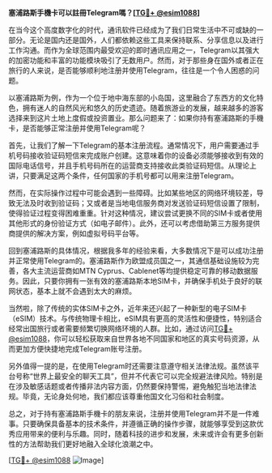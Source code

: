 **塞浦路斯手機卡可以註冊Telegram嗎？[[TG💪+ @esim1088](https://t.me/s/esim1088)]**

在当今这个高度数字化的时代，通讯软件已经成为了我们日常生活中不可或缺的一部分。无论是国内还是国外，人们都依赖这些工具来保持联系、分享信息以及进行工作沟通。而作为全球范围内最受欢迎的即时通讯应用之一，Telegram以其强大的加密功能和丰富的功能模块吸引了无数用户。然而，对于那些身在国外或者正在旅行的人来说，是否能够顺利地注册并使用Telegram，往往是一个令人困惑的问题。

以塞浦路斯为例，作为一个位于地中海东部的小岛国，这里融合了东西方的文化特色，拥有迷人的自然风光和悠久的历史遗迹。随着旅游业的发展，越来越多的游客选择来到这片土地上度假或投资置业。那么问题来了：如果你持有塞浦路斯的手機卡，是否能够正常注册并使用Telegram呢？

首先，让我们了解一下Telegram的基本注册流程。通常情况下，用户需要通过手机号码接收验证码短信来完成账户创建。这意味着你的设备必须能够接收到有效的国际电话信号，并且手机号码所在的运营商支持接收此类验证码短信。从理论上讲，只要满足这两个条件，任何国家的手机号都可以用来注册Telegram。

然而，在实际操作过程中可能会遇到一些障碍。比如某些地区的网络环境较差，导致无法及时收到验证码；又或者是当地电信服务商对发送验证码短信设置了限制，使得验证过程变得困难重重。针对这种情况，建议尝试更换不同的SIM卡或者使用其他形式的身份验证方式（如电子邮件）。此外，还可以考虑借助第三方服务提供商提供的解决方案，例如虚拟号码平台等。

回到塞浦路斯的具体情况，根据我多年的经验来看，大多数情况下是可以成功注册并正常使用Telegram的。塞浦路斯作为欧盟成员国之一，其通信基础设施较为完善，各大主流运营商如MTN Cyprus、Cablenet等均提供稳定可靠的移动数据服务。因此，只要你拥有一张有效的塞浦路斯本地SIM卡，并确保手机处于良好的联网状态，基本上就不会遇到太大的麻烦。

当然啦，除了传统的实体SIM卡之外，近年来还兴起了一种新型的电子SIM卡（eSIM）技术。与传统物理卡相比，eSIM具有更高的灵活性和便捷性，特别适合经常出国旅行或者需要频繁切换网络环境的人群。比如，通过访问[TG💪+ @esim1088](https://t.me/s/esim1088)，你可以轻松获取来自世界各地不同国家和地区的真实号码资源，从而更加方便快捷地完成Telegram账号注册。

另外值得一提的是，在使用Telegram时还需要注意遵守相关法律法规。虽然该平台号称“世界上最安全的聊天工具”，但并不代表它可以完全规避法律风险。特别是在涉及敏感话题或者传播非法内容方面，仍然要保持警惕，避免触犯当地法律法规。毕竟，无论身处何地，我们都应该尊重他国文化习俗和社会制度。

总之，对于持有塞浦路斯手機卡的朋友来说，注册并使用Telegram并不是一件难事。只要确保具备基本的技术条件，并遵循正确的操作步骤，就能够享受到这款优秀应用带来的便利与乐趣。同时，随着科技的进步和发展，未来或许会有更多创新性的方法帮助我们更好地融入全球化浪潮之中。

[[TG💪+ @esim1088](https://t.me/s/esim1088) ![Image](https://i.postimg.cc/4NQfJmqS/Snipaste-2025-05-13-00-14-12.png)]